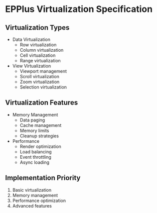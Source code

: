 # EPPlus Virtualization Specification

## Virtualization Types
- Data Virtualization
  - Row virtualization
  - Column virtualization
  - Cell virtualization
  - Range virtualization
- View Virtualization
  - Viewport management
  - Scroll virtualization
  - Zoom virtualization
  - Selection virtualization

## Virtualization Features
- Memory Management
  - Data paging
  - Cache management
  - Memory limits
  - Cleanup strategies
- Performance
  - Render optimization
  - Load balancing
  - Event throttling
  - Async loading

## Implementation Priority
1. Basic virtualization
2. Memory management
3. Performance optimization
4. Advanced features
